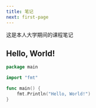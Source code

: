 ```yaml
---
title: 笔记
next: first-page
---
```


这是本人大学期间的课程笔记

## Hello, World!

```go {filename="main.go"}
package main

import "fmt"

func main() {
    fmt.Println("Hello, World!")
}
```

